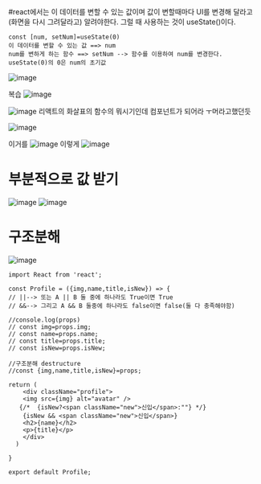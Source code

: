 #react에서는 이 데이터를 변할 수 있는 값이며 값이 변할때마다 UI를 변경해 달라고(화면을 다시 그려달라고) 알려야한다. 그럴 때 사용하는 것이 useState()이다.
```
const [num, setNum]=useState(0)
이 데이터를 변할 수 있는 값 ==> num
num를 변하게 하는 함수 ==> setNum --> 함수를 이용하여 num를 변경한다.
useState(0)의 0은 num의 초기값
```
![image](https://github.com/gogoringhye/read/assets/145514996/8c932683-4e9a-46d1-9dea-957d773098e6)







복습
![image](https://github.com/gogoringhye/read/assets/145514996/8976406f-7c88-40f5-ac32-e383f3404436)




![image](https://github.com/gogoringhye/read/assets/145514996/37130cd3-f2a6-47bb-9bea-7eaf8c7467d2)
리액트의 화살표의 함수의 뭐시기인데 컴포넌트가 되어라 ㅜ머라고했던듯









![image](https://github.com/gogoringhye/read/assets/145514996/f9d511c2-0b30-441c-836a-dd94be5d6902)

이거를
![image](https://github.com/gogoringhye/read/assets/145514996/ede32548-2907-445e-b835-e0dde4804c1e)
이렇게
![image](https://github.com/gogoringhye/read/assets/145514996/48399c85-6ca9-4c53-8be8-375f825a5487)












# 부분적으로 값 받기
![image](https://github.com/gogoringhye/read/assets/145514996/d92bbab6-5d70-4982-8043-e70294d4072a)
![image](https://github.com/gogoringhye/read/assets/145514996/f79e92e7-cece-4baa-9094-b076006ebedb)


# 구조분해
![image](https://github.com/gogoringhye/read/assets/145514996/d602f87a-bd3d-4b03-8a2a-8b83dec39a78)
```
import React from 'react';

const Profile = ({img,name,title,isNew}) => {
// ||--> 또는 A || B 둘 중에 하나라도 True이면 True 
// &&--> 그리고 A && B 둘중에 하나라도 false이면 false(둘 다 충족해야함)

//console.log(props)
// const img=props.img;
// const name=props.name;
// const title=props.title;
// const isNew=props.isNew;

//구조분해 destructure
//const {img,name,title,isNew}=props;

return (
    <div className="profile">
    <img src={img} alt="avatar" />
   {/*  {isNew?<span className="new">신입</span>:""} */}
    {isNew && <span className="new">신입</span>}
    <h2>{name}</h2>
    <p>{title}</p>
    </div>
  )
 
}

export default Profile;
```

